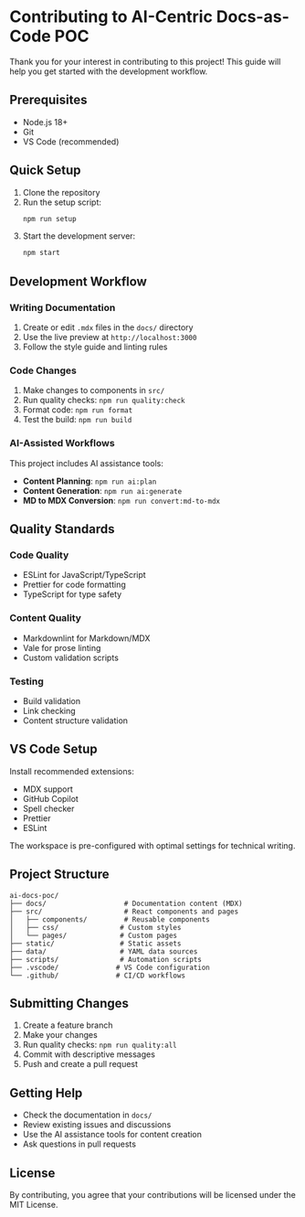 # Contributing to AI-Centric Docs-as-Code POC

Thank you for your interest in contributing to this project! This guide will help you get started with the development workflow.

## Prerequisites

- Node.js 18+ 
- Git
- VS Code (recommended)

## Quick Setup

1. Clone the repository
2. Run the setup script:
   ```bash
   npm run setup
   ```
3. Start the development server:
   ```bash
   npm start
   ```

## Development Workflow

### Writing Documentation

1. Create or edit `.mdx` files in the `docs/` directory
2. Use the live preview at `http://localhost:3000`
3. Follow the style guide and linting rules

### Code Changes

1. Make changes to components in `src/`
2. Run quality checks: `npm run quality:check`
3. Format code: `npm run format`
4. Test the build: `npm run build`

### AI-Assisted Workflows

This project includes AI assistance tools:

- **Content Planning**: `npm run ai:plan`
- **Content Generation**: `npm run ai:generate`
- **MD to MDX Conversion**: `npm run convert:md-to-mdx`

## Quality Standards

### Code Quality
- ESLint for JavaScript/TypeScript
- Prettier for code formatting
- TypeScript for type safety

### Content Quality
- Markdownlint for Markdown/MDX
- Vale for prose linting
- Custom validation scripts

### Testing
- Build validation
- Link checking
- Content structure validation

## VS Code Setup

Install recommended extensions:
- MDX support
- GitHub Copilot
- Spell checker
- Prettier
- ESLint

The workspace is pre-configured with optimal settings for technical writing.

## Project Structure

```
ai-docs-poc/
├── docs/                   # Documentation content (MDX)
├── src/                    # React components and pages
│   ├── components/         # Reusable components
│   ├── css/               # Custom styles
│   └── pages/             # Custom pages
├── static/                # Static assets
├── data/                  # YAML data sources
├── scripts/               # Automation scripts
├── .vscode/              # VS Code configuration
└── .github/              # CI/CD workflows
```

## Submitting Changes

1. Create a feature branch
2. Make your changes
3. Run quality checks: `npm run quality:all`
4. Commit with descriptive messages
5. Push and create a pull request

## Getting Help

- Check the documentation in `docs/`
- Review existing issues and discussions
- Use the AI assistance tools for content creation
- Ask questions in pull requests

## License

By contributing, you agree that your contributions will be licensed under the MIT License.